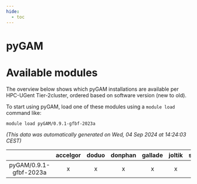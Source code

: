 ```yaml
---
hide:
  - toc
---
```


pyGAM
=====

# Available modules


The overview below shows which pyGAM installations are available per HPC-UGent Tier-2cluster, ordered based on software version (new to old).

To start using pyGAM, load one of these modules using a `module load` command like:

```shell
module load pyGAM/0.9.1-gfbf-2023a
```

*(This data was automatically generated on Wed, 04 Sep 2024 at 14:24:03 CEST)*  

| |accelgor|doduo|donphan|gallade|joltik|shinx|skitty|
| :---: | :---: | :---: | :---: | :---: | :---: | :---: | :---: |
|pyGAM/0.9.1-gfbf-2023a|x|x|x|x|x|x|x|
